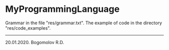 # MyProgrammingLanguage
Grammar in the file "res/grammar.txt".
The example of code in the directory "res/code_examples".

----------------------------------------
20.01.2020. Bogomolov R.D.
